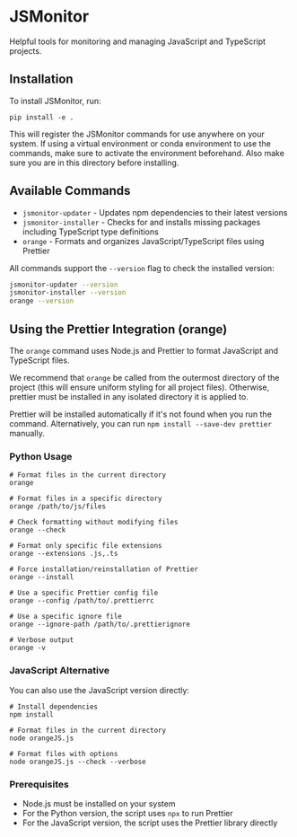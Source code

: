 # JSMonitor

Helpful tools for monitoring and managing JavaScript and TypeScript projects.

## Installation

To install JSMonitor, run:

```
pip install -e .
```

This will register the JSMonitor commands for use anywhere on your system. If using a virtual environment or conda environment to use the commands, make sure to activate the environment beforehand. Also make sure you
are in this directory before installing. 

## Available Commands

- `jsmonitor-updater` - Updates npm dependencies to their latest versions
- `jsmonitor-installer` - Checks for and installs missing packages including TypeScript type definitions
- `orange` - Formats and organizes JavaScript/TypeScript files using Prettier

All commands support the `--version` flag to check the installed version:

```bash
jsmonitor-updater --version
jsmonitor-installer --version
orange --version
```

## Using the Prettier Integration (orange)

The `orange` command uses Node.js and Prettier to format JavaScript and TypeScript files.

We recommend that `orange` be called from the outermost directory of the project (this will ensure uniform styling for all project files). Otherwise, prettier must be installed in any isolated directory it is applied to. 

Prettier will be installed automatically if it's not found when you run the command. Alternatively, you can run `npm install --save-dev prettier` manually.

### Python Usage

```
# Format files in the current directory
orange

# Format files in a specific directory
orange /path/to/js/files

# Check formatting without modifying files
orange --check

# Format only specific file extensions
orange --extensions .js,.ts

# Force installation/reinstallation of Prettier
orange --install

# Use a specific Prettier config file
orange --config /path/to/.prettierrc

# Use a specific ignore file
orange --ignore-path /path/to/.prettierignore

# Verbose output
orange -v
```

### JavaScript Alternative

You can also use the JavaScript version directly:

```
# Install dependencies
npm install

# Format files in the current directory
node orangeJS.js

# Format files with options
node orangeJS.js --check --verbose
```

### Prerequisites

- Node.js must be installed on your system
- For the Python version, the script uses `npx` to run Prettier
- For the JavaScript version, the script uses the Prettier library directly